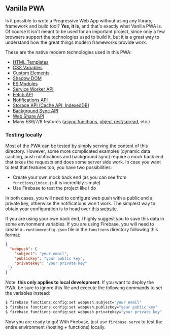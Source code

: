 ## Vanilla PWA

Is it possible to write a Progressive Web App without using any library, framework and build tool? **Yes, it is**, and that's exactly what Vanilla PWA is. Of course it isn't meant to be used for an important project, since only a few browsers support the technologies used to build it, but it is a great way to understand how the great things modern frameworks provide work.

These are the native modern technologies used in this PWA:

- [HTML Templates](https://html.spec.whatwg.org/multipage/scripting.html#the-template-element)
- [CSS Variables](https://www.w3.org/TR/css-variables/)
- [Custom Elements](https://html.spec.whatwg.org/multipage/custom-elements.html)
- [Shadow DOM](https://dom.spec.whatwg.org/#shadow-trees)
- [ES Modules](https://html.spec.whatwg.org/multipage/webappapis.html#integration-with-the-javascript-module-system)
- [Service Worker API](https://w3c.github.io/ServiceWorker)
- [Fetch API](https://fetch.spec.whatwg.org)
- [Notifications API](https://notifications.spec.whatwg.org)
- [Storage API (Cache API, IndexedDB)](https://storage.spec.whatwg.org)
- [Background Sync API](https://wicg.github.io/BackgroundSync/spec/)
- [Web Share API](https://wicg.github.io/web-share/)
- Many ES6/7/8 features ([async functions](https://tc39.github.io/ecmascript-asyncawait/), [object rest/spread](https://tc39.github.io/proposal-object-rest-spread/), etc.)

### Testing locally

Most of the PWA can be tested by simply serving the content of this directory.
However, some more complicated examples (dynamic data caching, push notifications and background sync) require a mock back end that takes the requests and does some server side work. In case you want to test that features too, you have two possibilities:

- Create your own mock back end (as you can see from `functions/index.js` it is incredibly simple)
- Use Firebase to test the project like I do

In both cases, you will need to configure web push with a public and a private key, otherwise the notifications won't work. The simplest way to obtain your configuration is to head over [this website](https://web-push-codelab.glitch.me/).

If you are using your own back end, I highly suggest you to save this data in
some environment variables. If you are using Firebase, you will need to create a `.runtimeconfig.json` file in the `functions` directory following this format:
```json
{
  "webpush": {
    "subject": "your email",
    "publickey": "your public key",
    "privatekey": "your private key"
  }
}
```
Note: **this only applies to local development**. If you want to deploy the PWA, be sure to ignore this file and execute the following commands to set the variables instead:
```bash
$ firebase functions:config:set webpush.subject="your email"
$ firebase functions:config:set webpush.publickey="your public key"
$ firebase functions:config:set webpush.privatekey="your private key"
```

Now you are ready to go! With Firebase, just use `firebase serve` to test the entire environment (hosting + functions) locally.
